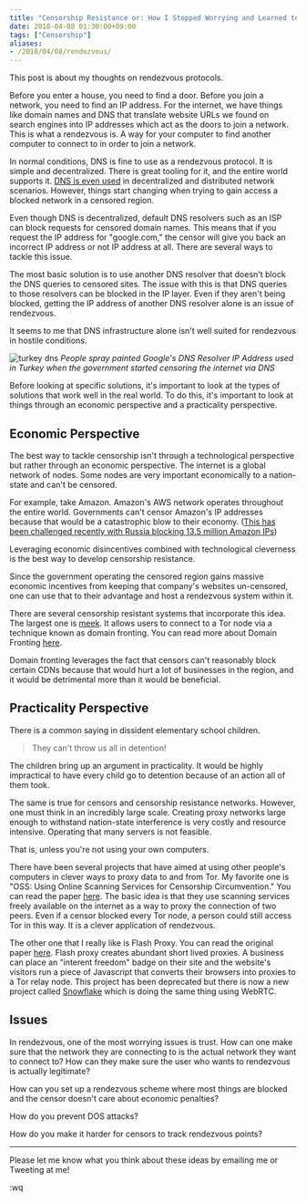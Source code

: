 ```yaml
---
title: "Censorship Resistance or: How I Stopped Worrying and Learned to Rendezvous"
date: 2018-04-08 01:30:00+09:00
tags: ["Censorship"]
aliases:
- /2018/04/08/rendezvous/
---
```


This post is about my thoughts on rendezvous protocols.

Before you enter a house, you need to find a door. Before you join a network, you need to find an IP address. For the internet, we have things like domain names and DNS that translate website URLs we found on search engines into IP addresses which act as the doors to join a network. This is what a rendezvous is. A way for your computer to find another computer to connect to in order to join a network.

In normal conditions, DNS is fine to use as a rendezvous protocol. It is simple and decentralized. There is great tooling for it, and the entire world supports it. [DNS is even used](http://awesome.datproject.org/dns-discovery) in decentralized and distributed network scenarios. However, things start changing when trying to gain access a blocked network in a censored region.

Even though DNS is decentralized, default DNS resolvers such as an ISP can block requests for censored domain names. This means that if you request the IP address for "google.com," the censor will give you back an incorrect IP address or not IP address at all. There are several ways to tackle this issue. 

The most basic solution is to use another DNS resolver that doesn't block the DNS queries to censored sites. The issue with this is that DNS queries to those resolvers can be blocked in the IP layer. Even if they aren't being blocked, getting the IP address of another DNS resolver alone is an issue of rendezvous. 

It seems to me that DNS infrastructure alone isn't well suited for rendezvous in hostile conditions.

![turkey dns](/images/turkey_dns.png)
*People spray painted Google's DNS Resolver IP Address used in Turkey when the government started censoring the internet via DNS*

Before looking at specific solutions, it's important to look at the types of solutions that work well in the real world.
To do this, it's important to look at things through an economic perspective and a practicality perspective.

## Economic Perspective

The best way to tackle censorship isn't through a technological perspective but rather through an economic perspective. The internet is a global network of nodes. Some nodes are very important economically to a nation-state and can't be censored.

For example, take Amazon. Amazon's AWS network operates throughout the entire world. Governments can't censor Amazon's IP addresses because that would be a catastrophic blow to their economy. ([This has been challenged recently with Russia blocking 13.5 million Amazon IPs](https://torrentfreak.com/russia-asked-isps-to-block-13-5-million-amazon-ip-addresses-to-silence-one-app-180331/))

Leveraging economic disincentives combined with technological cleverness is the best way to develop censorship resistance.

Since the government operating the censored region gains massive economic incentives from keeping that company's websites un-censored, one can use that to their advantage and host a rendezvous system within it.

There are several censorship resistant systems that incorporate this idea. The largest one is [meek](https://trac.torproject.org/projects/tor/wiki/doc/meek). It allows users to connect to a Tor node via a technique known as domain fronting. You can read more about Domain Fronting [here](http://www.icir.org/vern/papers/meek-PETS-2015.pdf).

Domain fronting leverages the fact that censors can't reasonably block certain CDNs because that would hurt a lot of businesses in the region, and it would be detrimental more than it would be beneficial.

## Practicality Perspective

There is a common saying in dissident elementary school children. 

> They can't throw us all in detention!

The children bring up an argument in practicality. It would be highly impractical to have every child go to detention because of an action all of them took.

The same is true for censors and censorship resistance networks. However, one must think in an incredibly large scale. Creating proxy networks large enough to withstand nation-state interference is very costly and resource intensive. Operating that many servers is not feasible. 

That is, unless you're not using your own computers.

There have been several projects that have aimed at using other people's computers in clever ways to proxy data to and from Tor. My favorite one is "OSS: Using Online Scanning Services for Censorship Circumvention." You can read the paper [here](http://crypto.stanford.edu/~dabo/papers/redirects.pdf). The basic idea is that they use scanning services freely available on the internet as a way to proxy the connection of two peers. Even if a censor blocked every Tor node, a person could still access Tor in this way. It is a clever application of rendezvous.

The other one that I really like is Flash Proxy. You can read the original paper [here](https://crypto.stanford.edu/flashproxy/flashproxy.pdf). Flash proxy creates abundant short lived proxies. A business can place an "interent freedom" badge on their site and the website's visitors run a piece of Javascript that converts their browsers into proxies to a Tor relay node. This project has been deprecated but there is now a new project called [Snowflake](https://github.com/keroserene/snowflake) which is doing the same thing using WebRTC.


## Issues

In rendezvous, one of the most worrying issues is trust. How can one make sure that the network they are connecting to is the actual network they want to connect to? How can they make sure the user who wants to rendezvous is actually legitimate?

How can you set up a rendezvous scheme where most things are blocked and the censor doesn't care about economic penalties?

How do you prevent DOS attacks?

How do you make it harder for censors to track rendezvous points?

---

Please let me know what you think about these ideas by emailing me or Tweeting at me!

:wq
